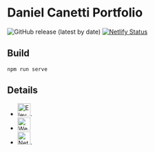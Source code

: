 # Daniel Canetti Portfolio

<img alt="GitHub release (latest by date)" src="https://img.shields.io/github/v/release/DanCanetti/danielcanetti.com?color=000&label=Release&style=flat-square"> [![Netlify Status](https://api.netlify.com/api/v1/badges/32c1a90d-a757-43b2-a099-5dd9d014729d/deploy-status)](https://app.netlify.com/sites/danielcanetti/deploys)

## Build

`npm run serve`

## Details

- [<img src="https://user-images.githubusercontent.com/12090510/90611447-a7b7ba00-e1fe-11ea-8957-1e9344618223.png" alt="Eleventy" width="30px" height="30px">](https://www.11ty.io/).
- [<img src="https://user-images.githubusercontent.com/12090510/95390236-fcb5a980-08ec-11eb-925f-266287f7c7e3.png" alt="Webpack" width="30px" height="30px">](https://webpack.js.org/)
- [<img src="https://user-images.githubusercontent.com/12090510/95395295-2f17d480-08f6-11eb-9fb2-ce20b0f77ee2.png" alt="Netlify" width="30px" height="30px">](https://www.netlify.com/).
